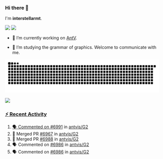 ### Hi there 👋

I'm **interstellarmt**.

[![](https://img.shields.io/endpoint?url=https://awards.antv.vision/interstellarmt-g2-contributor.json)](https://github.com/antvis/g2)
[![](https://img.shields.io/endpoint?url=https://awards.antv.vision/interstellarmt-gpt-vis-contributor.json)](https://github.com/antvis/gpt-vis)

- 🔭 I’m currently working on [AntV](https://github.com/antvis).

- 📖 I’m studying the grammar of graphics. Welcome to communicate with me.

![](https://raw.githubusercontent.com/interstellarmt/interstellarmt/refs/heads/output/github-contribution-grid-snake.svg)
<div>
  <a href="https://github.com/interstellarmt">
  <img height="180em" src="https://github-readme-stats-eight-theta.vercel.app/api?username=interstellarmt&show_icons=true&include_all_commits=true&count_private=true&theme=tokyonight"/>
</div>
    
### :zap: Recent Activity

<!--START_SECTION:activity-->
1. 🗣 Commented on [#6991](https://github.com/antvis/G2/pull/6991#issuecomment-2957556796) in [antvis/G2](https://github.com/antvis/G2)
2. 🎉 Merged PR [#6967](https://github.com/antvis/G2/pull/6967) in [antvis/G2](https://github.com/antvis/G2)
3. 🎉 Merged PR [#6988](https://github.com/antvis/G2/pull/6988) in [antvis/G2](https://github.com/antvis/G2)
4. 🗣 Commented on [#6986](https://github.com/antvis/G2/issues/6986#issuecomment-2948024012) in [antvis/G2](https://github.com/antvis/G2)
5. 🗣 Commented on [#6986](https://github.com/antvis/G2/issues/6986#issuecomment-2948020912) in [antvis/G2](https://github.com/antvis/G2)
<!--END_SECTION:activity-->


